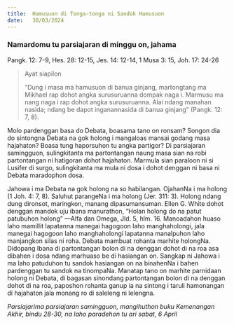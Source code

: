 ```yaml
---
title:  Hamusuon di Tonga-tonga ni Sandok Hamusuon
date:   30/03/2024
---
```


### Namardomu tu parsiajaran di minggu on, jahama
Pangk. 12: 7-9, Hes. 28: 12-15, Jes. 14: 12-14, 1 Musa 3: 15, Joh. 17: 24-26

> <p>Ayat siapilon</p>
> “Dung i masa ma hamusuon di banua ginjang, martongtang ma Mikhael rap dohot angka surusuruanna dompak naga i. Marmusu ma nang naga i rap dohot angka surusuruanna. Alai ndang manahan nasida; ndang be dapot inganannasida di banua ginjang” (Pangk. 12: 7, 8).

Molo pardenggan basa do Debata, boasama tano on ronsam? Songon dia do sintongna Debata na gok holong i mangaloas mansai godang masa hajahaton? Boasa tung haporsuhon tu angka partigor? Di parsiajaran samingguon, sulingkitanta ma partontangan naung masa sian na robi partontangan ni hatigoran dohot hajahaton. Marmula sian paraloon ni si Lusifer di surgo, sulingkitanta ma mula ni dosa i dohot denggan ni basa ni Debata maradophon dosa.

Jahowa i ma Debata na gok holong na so habilangan. OjahanNa i ma holong (1 Joh. 4: 7, 8). Saluhut parangeNa i ma holong (Jer. 311: 3). Holong ndang dung dironsot, maringkon, manang dipasumansuman. Ellen G. White dohot denggan mandok uju ibana manurathon, “Holan holong do na patut patubuhon holong” —Alfa dan Omega, Jld. 5, hlm. 16. Manoadahon huaso laho mamillit lapatanna manegai hagogoon laho manghaholongi, jala manegai hagogoon laho manghaholongi lapatanna manalpuhon laho manjangkon silas ni roha. Debata mambuat rohanta marhite holongNa. Didopang Ibana di partontangan bolon di na denggan dohot di na roa asa dibahen i dosa ndang marhuaso be di hasiangan on. Sangkap ni Jahowa i ma laho patuduhon tu sandok hasiangan on na binahenNa i bahen pardenggan tu sandok na tinompaNa. Manatap tano on marhite parnidaan holong ni Debata, di bagasan sinondang partontangan bolon di na denggan dohot di na roa, paposhon rohanta ganup ia na sintong i taruli hamonangan di hajahaton jala monang ro di saleleng ni lelengna.

_Parsiajarima parsiajaran samingguon, mangihuthon buku Kemenangan Akhir, bindu 28-30, na laho paradehon tu ari sabat, 6 April_